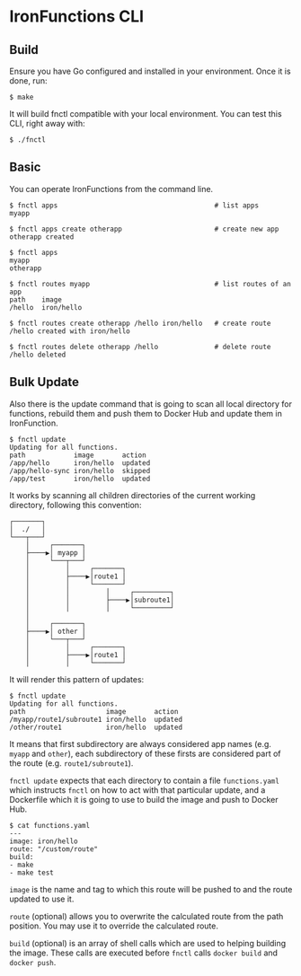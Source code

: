 # IronFunctions CLI

## Build

Ensure you have Go configured and installed in your environment. Once it is
done, run:

```ShellSession
$ make
```

It will build fnctl compatible with your local environment. You can test this
CLI, right away with:

```ShellSession
$ ./fnctl
```

## Basic
You can operate IronFunctions from the command line.

```ShellSession
$ fnctl apps                                       # list apps
myapp

$ fnctl apps create otherapp                       # create new app
otherapp created

$ fnctl apps
myapp
otherapp

$ fnctl routes myapp                               # list routes of an app
path	image
/hello	iron/hello

$ fnctl routes create otherapp /hello iron/hello   # create route
/hello created with iron/hello

$ fnctl routes delete otherapp /hello              # delete route
/hello deleted
```

## Bulk Update

Also there is the update command that is going to scan all local directory for
functions, rebuild them and push them to Docker Hub and update them in
IronFunction.

```ShellSession
$ fnctl update
Updating for all functions.
path    	    image    	action
/app/hello	    iron/hello 	updated
/app/hello-sync	iron/hello 	skipped
/app/test	    iron/hello 	updated
```

It works by scanning all children directories of the current working directory,
following this convention:

<pre><code>┌───────┐
│  ./   │
└───┬───┘
    │     ┌───────┐
    ├────▶│ myapp │
    │     └───┬───┘
    │         │     ┌───────┐
    │         ├────▶│route1 │
    │         │     └───────┘
    │         │         │     ┌─────────┐
    │         │         ├────▶│subroute1│
    │         │         │     └─────────┘
    │
    │     ┌───────┐
    ├────▶│ other │
    │     └───┬───┘
    │         │     ┌───────┐
    │         ├────▶│route1 │
    │         │     └───────┘</code></pre>


It will render this pattern of updates:

```ShellSession
$ fnctl update
Updating for all functions.
path    	            image    	action
/myapp/route1/subroute1	iron/hello 	updated
/other/route1	        iron/hello 	updated
```

It means that first subdirectory are always considered app names (e.g. `myapp`
and `other`), each subdirectory of these firsts are considered part of the route
(e.g. `route1/subroute1`).

`fnctl update` expects that each directory to contain a file `functions.yaml`
which instructs `fnctl` on how to act with that particular update, and a
Dockerfile which it is going to use to build the image and push to Docker Hub.

```
$ cat functions.yaml
---
image: iron/hello
route: "/custom/route"
build:
- make
- make test
```

`image` is the name and tag to which this route will be pushed to and the route
updated to use it.

`route` (optional) allows you to overwrite the calculated route from the path
position. You may use it to override the calculated route.

`build` (optional) is an array of shell calls which are used to helping building
the image. These calls are executed before `fnctl` calls `docker build` and
`docker push`.
